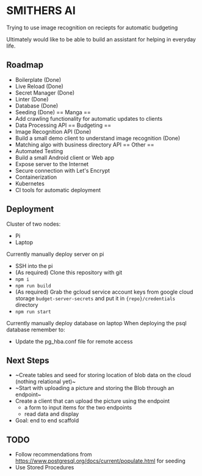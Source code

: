 # SMITHERS AI
Trying to use image recognition on reciepts for automatic budgeting

Ultimately would like to be able to build an assistant for helping in everyday life.

## Roadmap
* Boilerplate (Done)
* Live Reload (Done)
* Secret Manager (Done)
* Linter (Done)
* Database (Done)
* Seeding (Done)
== Manga ==
* Add crawling functionality for automatic updates to clients
* Data Processing API
== Budgeting ==
* Image Recognition API (Done)
* Build a small demo client to understand image recognition (Done)
* Matching algo with business directory API
== Other ==
* Automated Testing
* Build a small Android client or Web app
* Expose server to the Internet
* Secure connection with Let's Encrypt
* Containerization
* Kubernetes
* CI tools for automatic deployment

## Deployment
Cluster of two nodes:
* Pi
* Laptop

Currently manually deploy server on pi
* SSH into the pi
* (As required) Clone this repository with git
* `npm i`
* `npm run build`
* (As required) Grab the gcloud service account keys from google cloud storage `budget-server-secrets` and put it in `{repo}/credentials` directory
* `npm run start`

Currently manually deploy database on laptop
When deploying the psql database remember to:
* Update the pg_hba.conf file for remote access

## Next Steps
* ~Create tables and seed for storing location of blob data on the cloud (nothing relational yet)~
* ~Start with uploading a picture and storing the Blob through an endpoint~
* Create a client that can upload the picture using the endpoint
  - a form to input items for the two endpoints
  - read data and display
* Goal: end to end scaffold

## TODO
* Follow recommendations from https://www.postgresql.org/docs/current/populate.html for seeding
* Use Stored Procedures